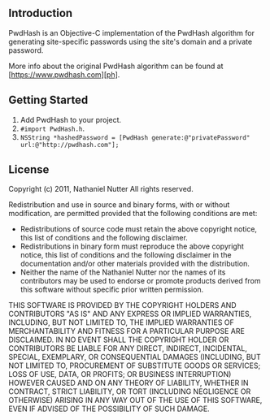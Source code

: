 Introduction
------------
PwdHash is an Objective-C implementation of the PwdHash algorithm for generating site-specific passwords using the site's domain and a private password.

More info about the original PwdHash algorithm can be found at [https://www.pwdhash.com][ph].

Getting Started
---------------
1. Add PwdHash to your project.
2. `#import PwdHash.h`.
3. `NSString *hashedPassword = [PwdHash generate:@"privatePassword" url:@"http://pwdhash.com"];`

License
-------

Copyright (c) 2011, Nathaniel Nutter
All rights reserved.

Redistribution and use in source and binary forms, with or without modification, are permitted provided that the following conditions are met:

- Redistributions of source code must retain the above copyright notice, this list of conditions and the following disclaimer.
- Redistributions in binary form must reproduce the above copyright notice, this list of conditions and the following disclaimer in the documentation and/or other materials provided with the distribution.
- Neither the name of the Nathaniel Nutter nor the names of its contributors may be used to endorse or promote products derived from this software without specific prior written permission.

THIS SOFTWARE IS PROVIDED BY THE COPYRIGHT HOLDERS AND CONTRIBUTORS "AS IS" AND ANY EXPRESS OR IMPLIED WARRANTIES, INCLUDING, BUT NOT LIMITED TO, THE IMPLIED WARRANTIES OF MERCHANTABILITY AND FITNESS FOR A PARTICULAR PURPOSE ARE DISCLAIMED. IN NO EVENT SHALL THE COPYRIGHT HOLDER OR CONTRIBUTORS BE LIABLE FOR ANY DIRECT, INDIRECT, INCIDENTAL, SPECIAL, EXEMPLARY, OR CONSEQUENTIAL DAMAGES (INCLUDING, BUT NOT LIMITED TO, PROCUREMENT OF SUBSTITUTE GOODS OR SERVICES; LOSS OF USE, DATA, OR PROFITS; OR BUSINESS INTERRUPTION) HOWEVER CAUSED AND ON ANY THEORY OF LIABILITY, WHETHER IN CONTRACT, STRICT LIABILITY, OR TORT (INCLUDING NEGLIGENCE OR OTHERWISE) ARISING IN ANY WAY OUT OF THE USE OF THIS SOFTWARE, EVEN IF ADVISED OF THE POSSIBILITY OF SUCH DAMAGE.

[ph]: https://www.pwdhash.com
